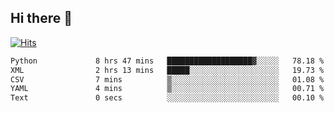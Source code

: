 ## Hi there 👋

<!--
**alihaqberdi/alihaqberdi** is a ✨ _special_ ✨ repository because its `README.md` (this file) appears on your GitHub profile.

Here are some ideas to get you started:

- 🔭 I’m currently working on ...
- 🌱 I’m currently learning ...
- 👯 I’m looking to collaborate on ...
- 🤔 I’m looking for help with ...
- 💬 Ask me about ...
- 📫 How to reach me: ...
- 😄 Pronouns: ...
- ⚡ Fun fact: ...
-->

[![Hits](https://hits.sh/github.com/alihaqberdi.svg)](https://hits.sh/github.com/alihaqberdi/)

<!--START_SECTION:waka-->

```txt
Python             8 hrs 47 mins   ███████████████████▓░░░░░   78.18 %
XML                2 hrs 13 mins   █████░░░░░░░░░░░░░░░░░░░░   19.73 %
CSV                7 mins          ▒░░░░░░░░░░░░░░░░░░░░░░░░   01.08 %
YAML               4 mins          ▒░░░░░░░░░░░░░░░░░░░░░░░░   00.71 %
Text               0 secs          ░░░░░░░░░░░░░░░░░░░░░░░░░   00.10 %
```

<!--END_SECTION:waka-->
